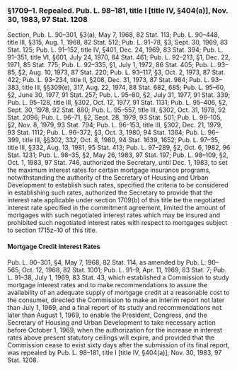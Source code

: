 ### §1709–1. Repealed. Pub. L. 98–181, title I [title IV, §404(a)], Nov. 30, 1983, 97 Stat. 1208 ###

Section, Pub. L. 90–301, §3(a), May 7, 1968, 82 Stat. 113; Pub. L. 90–448, title III, §315, Aug. 1, 1968, 82 Stat. 512; Pub. L. 91–78, §3, Sept. 30, 1969, 83 Stat. 125; Pub. L. 91–152, title IV, §401, Dec. 24, 1969, 83 Stat. 394; Pub. L. 91–351, title VI, §601, July 24, 1970, 84 Stat. 461; Pub. L. 92–213, §1, Dec. 22, 1971, 85 Stat. 775; Pub. L. 92–335, §1, July 1, 1972, 86 Stat. 405; Pub. L. 93–85, §2, Aug. 10, 1973, 87 Stat. 220; Pub. L. 93–117, §3, Oct. 2, 1973, 87 Stat. 422; Pub. L. 93–234, title II, §208, Dec. 31, 1973, 87 Stat. 984; Pub. L. 93–383, title III, §§309(e), 317, Aug. 22, 1974, 88 Stat. 682, 685; Pub. L. 95–60, §2, June 30, 1977, 91 Stat. 257; Pub. L. 95–80, §2, July 31, 1977, 91 Stat. 339; Pub. L. 95–128, title III, §302, Oct. 12, 1977, 91 Stat. 1131; Pub. L. 95–406, §2, Sept. 30, 1978, 92 Stat. 880; Pub. L. 95–557, title III, §302, Oct. 31, 1978, 92 Stat. 2096; Pub. L. 96–71, §2, Sept. 28, 1979, 93 Stat. 501; Pub. L. 96–105, §2, Nov. 8, 1979, 93 Stat. 794; Pub. L. 96–153, title III, §302, Dec. 21, 1979, 93 Stat. 1112; Pub. L. 96–372, §3, Oct. 3, 1980, 94 Stat. 1364; Pub. L. 96–399, title III, §§302, 332, Oct. 8, 1980, 94 Stat. 1639, 1652; Pub. L. 97–35, title III, §332, Aug. 13, 1981, 95 Stat. 413; Pub. L. 97–289, §2, Oct. 6, 1982, 96 Stat. 1231; Pub. L. 98–35, §2, May 26, 1983, 97 Stat. 197; Pub. L. 98–109, §2, Oct. 1, 1983, 97 Stat. 746, authorized the Secretary, until Dec. 1, 1983, to set the maximum interest rates for certain mortgage insurance programs, notwithstanding the authority of the Secretary of Housing and Urban Development to establish such rates, specified the criteria to be considered in establishing such rates, authorized the Secretary to provide that the interest rate applicable under section 1709(b) of this title be the negotiated interest rate specified in the commitment agreement, limited the amount of mortgages with such negotiated interest rates which may be insured and prohibited such negotiated interest rates with respect to mortgages subject to section 1715z–10 of this title.

#### Mortgage Credit Interest Rates ####

Pub. L. 90–301, §4, May 7, 1968, 82 Stat. 114, as amended by Pub. L. 90–565, Oct. 12, 1968, 82 Stat. 1001; Pub. L. 91–9, Apr. 11, 1969, 83 Stat. 7; Pub. L. 91–38, July 1, 1969, 83 Stat. 43, which established a Commission to study mortgage interest rates and to make recommendations to assure the availability of an adequate supply of mortgage credit at a reasonable cost to the consumer, directed the Commission to make an interim report not later than July 1, 1969, and a final report of its study and recommendations not later than August 1, 1969, to enable the President, Congress, and the Secretary of Housing and Urban Development to take necessary action before October 1, 1969, when the authorization for the increase in interest rates above present statutory ceilings will expire, and provided that the Commission cease to exist sixty days after the submission of its final report, was repealed by Pub. L. 98–181, title I [title IV, §404(a)], Nov. 30, 1983, 97 Stat. 1208.